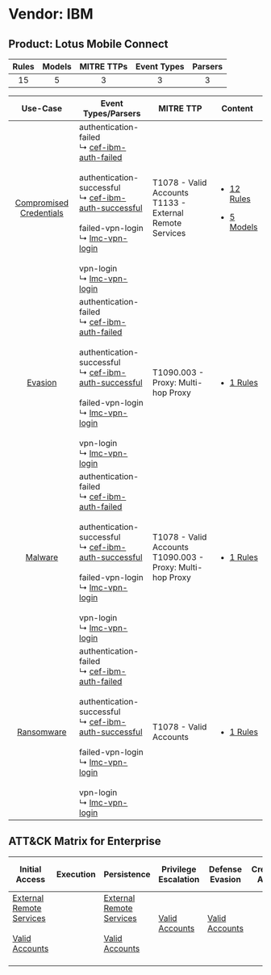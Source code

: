 Vendor: IBM
===========
Product: Lotus Mobile Connect
-----------------------------
| Rules | Models | MITRE TTPs | Event Types | Parsers |
|:-----:|:------:|:----------:|:-----------:|:-------:|
|  15   |   5    |     3      |      3      |    3    |

|                                  Use-Case                                  | Event Types/Parsers                                                                                                                                                                                                                                                                                                                                                                             | MITRE TTP                                                        | Content                                                                                                                      |
|:--------------------------------------------------------------------------:| ----------------------------------------------------------------------------------------------------------------------------------------------------------------------------------------------------------------------------------------------------------------------------------------------------------------------------------------------------------------------------------------------- | ---------------------------------------------------------------- | ---------------------------------------------------------------------------------------------------------------------------- |
| [Compromised Credentials](../../../UseCases/uc_compromised_credentials.md) |  authentication-failed<br> ↳ [cef-ibm-auth-failed](Parsers/parserContent_cef-ibm-auth-failed.md)<br><br> authentication-successful<br> ↳ [cef-ibm-auth-successful](Parsers/parserContent_cef-ibm-auth-successful.md)<br><br> failed-vpn-login<br> ↳ [lmc-vpn-login](Parsers/parserContent_lmc-vpn-login.md)<br><br> vpn-login<br> ↳ [lmc-vpn-login](Parsers/parserContent_lmc-vpn-login.md)<br> | T1078 - Valid Accounts<br>T1133 - External Remote Services<br>   | [<ul><li>12 Rules</li></ul><ul><li>5 Models</li></ul>](Rules_Models/r_m_ibm_lotus_mobile_connect_Compromised_Credentials.md) |
|                 [Evasion](../../../UseCases/uc_evasion.md)                 |  authentication-failed<br> ↳ [cef-ibm-auth-failed](Parsers/parserContent_cef-ibm-auth-failed.md)<br><br> authentication-successful<br> ↳ [cef-ibm-auth-successful](Parsers/parserContent_cef-ibm-auth-successful.md)<br><br> failed-vpn-login<br> ↳ [lmc-vpn-login](Parsers/parserContent_lmc-vpn-login.md)<br><br> vpn-login<br> ↳ [lmc-vpn-login](Parsers/parserContent_lmc-vpn-login.md)<br> | T1090.003 - Proxy: Multi-hop Proxy<br>                           | [<ul><li>1 Rules</li></ul>](Rules_Models/r_m_ibm_lotus_mobile_connect_Evasion.md)                                            |
|                 [Malware](../../../UseCases/uc_malware.md)                 |  authentication-failed<br> ↳ [cef-ibm-auth-failed](Parsers/parserContent_cef-ibm-auth-failed.md)<br><br> authentication-successful<br> ↳ [cef-ibm-auth-successful](Parsers/parserContent_cef-ibm-auth-successful.md)<br><br> failed-vpn-login<br> ↳ [lmc-vpn-login](Parsers/parserContent_lmc-vpn-login.md)<br><br> vpn-login<br> ↳ [lmc-vpn-login](Parsers/parserContent_lmc-vpn-login.md)<br> | T1078 - Valid Accounts<br>T1090.003 - Proxy: Multi-hop Proxy<br> | [<ul><li>1 Rules</li></ul>](Rules_Models/r_m_ibm_lotus_mobile_connect_Malware.md)                                            |
|              [Ransomware](../../../UseCases/uc_ransomware.md)              |  authentication-failed<br> ↳ [cef-ibm-auth-failed](Parsers/parserContent_cef-ibm-auth-failed.md)<br><br> authentication-successful<br> ↳ [cef-ibm-auth-successful](Parsers/parserContent_cef-ibm-auth-successful.md)<br><br> failed-vpn-login<br> ↳ [lmc-vpn-login](Parsers/parserContent_lmc-vpn-login.md)<br><br> vpn-login<br> ↳ [lmc-vpn-login](Parsers/parserContent_lmc-vpn-login.md)<br> | T1078 - Valid Accounts<br>                                       | [<ul><li>1 Rules</li></ul>](Rules_Models/r_m_ibm_lotus_mobile_connect_Ransomware.md)                                         |

ATT&CK Matrix for Enterprise
----------------------------
| Initial Access                                                                                                                                   | Execution | Persistence                                                                                                                                      | Privilege Escalation                                                | Defense Evasion                                                     | Credential Access | Discovery | Lateral Movement | Collection | Command and Control                                                                                                                       | Exfiltration | Impact |
| ------------------------------------------------------------------------------------------------------------------------------------------------ | --------- | ------------------------------------------------------------------------------------------------------------------------------------------------ | ------------------------------------------------------------------- | ------------------------------------------------------------------- | ----------------- | --------- | ---------------- | ---------- | ----------------------------------------------------------------------------------------------------------------------------------------- | ------------ | ------ |
| [External Remote Services](https://attack.mitre.org/techniques/T1133)<br><br>[Valid Accounts](https://attack.mitre.org/techniques/T1078)<br><br> |           | [External Remote Services](https://attack.mitre.org/techniques/T1133)<br><br>[Valid Accounts](https://attack.mitre.org/techniques/T1078)<br><br> | [Valid Accounts](https://attack.mitre.org/techniques/T1078)<br><br> | [Valid Accounts](https://attack.mitre.org/techniques/T1078)<br><br> |                   |           |                  |            | [Proxy: Multi-hop Proxy](https://attack.mitre.org/techniques/T1090/003)<br><br>[Proxy](https://attack.mitre.org/techniques/T1090)<br><br> |              |        |